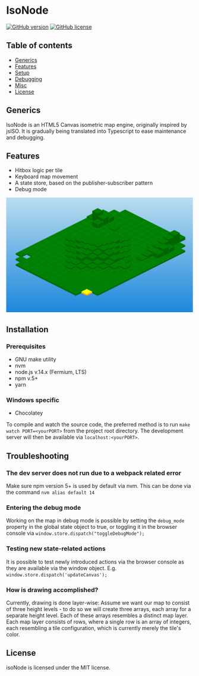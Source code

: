 # IsoNode

[![GitHub version](https://img.shields.io/github/manifest-json/v/gnzg/isonode/master)](/github/manifest-json/v/https://github.com/gnzg/isoNode)
[![GitHub license](https://img.shields.io/github/license/gnzg/isonode)](https://github.com/gnzg/isoNode/blob/master/LICENSE)

## Table of contents
* [Generics](#generics)
* [Features](#features)
* [Setup](#setup)
* [Debugging](#debugging)
* [Misc](#misc)
* [License](#license)

## Generics
IsoNode is an HTML5 Canvas isometric map engine, originally inspired by jsISO. It is gradually being translated into Typescript to ease maintenance and debugging.

## Features
* Hitbox logic per tile
* Keyboard map movement
* A state store, based on the publisher-subscriber pattern
* Debug mode

![isoNode](https://github.com/gnzg/isoNode/blob/master/example.png?raw=true)

## Installation

### Prerequisites
- GNU make utility
- nvm
- node.js v.14.x (Fermium, LTS)
- npm v.5+
- yarn

### Windows specific
- Chocolatey

To compile and watch the source code, the preferred method is to run `make watch PORT=<yourPORT>` from the project root directory. The development server will then be available via `localhost:<yourPORT>`.

## Troubleshooting

### The dev server does not run due to a webpack related error
Make sure npm version 5+ is used by default via nvm. This can be done via the command `nvm alias default 14`

### Entering the debug mode
Working on the map in debug mode is possible by setting the `debug_mode` property in the global state object to true, or toggling it in the browser console via `window.store.dispatch("toggleDebugMode");`

### Testing new state-related actions
It is possible to test newly introduced actions via the browser console as they are available via the window object. E.g. `window.store.dispatch('updateCanvas');`
 
### How is drawing accomplished?
Currently, drawing is done layer-wise: Assume we want our map to consist of three height levels - to do so we will create three arrays, each array for a separate height level. Each of these arrays resembles a distinct map layer. Each map layer consists of rows, where a single row is an array of integers, each resembling a tile configuration, which is currently merely the tile's color.

## License

isoNode is licensed under the MIT license.
